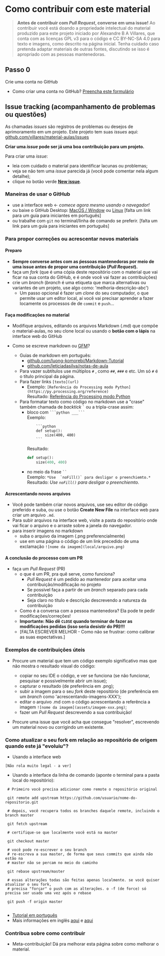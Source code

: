 
# Como contribuir com este material

> **Antes de contribuir com *Pull Request*, converse em uma  issue!** Ao contribuir você está doando a propriedade intelectual do material produzido para este projeto iniciado por Alexandre B A Villares, que conta com as licenças GPL v3 para o código e CC BY-NC-SA 4.0 para texto e imagens, como descrito na página inicial. Tenha cuidado caso pretenda adaptar materiais de outras fontes, discutindo se isso é apropriado com as pessoas mantenedoras.

## Passo 0

Crie uma conta no GitHub
- Como criar uma conta no GitHub?
  [Preencha este formulário](https://github.com/join)

## Issue tracking (acompanhamento de problemas ou questões)

As chamadas _issues_ são registros de problemas ou desejos de aprimoramento em um projeto. Este projeto tem suas *issues* aqui: [github.com/villares/material-aulas/issues](https://github.com/villares/material-aulas/issues)

**Criar uma *issue* pode ser já uma boa contribuição para um projeto.**

Para criar uma *issue*:

- leia com cuidado o material para identificar lacunas ou problemas;
- veja se não tem uma _issue_ parecida já (você pode comentar nela algum detalhe);
- clique no botão verde [**New issue**](https://github.com/villares/material-aulas/issues/new).

### Maneiras de usar o GitHub

- use a interface web <- *comece agora mesmo usando o navegador!*
- ou baixe o GitHub Desktop: [MacOS / Window](https://desktop.github.com/) ou [Linux](https://github.com/shiftkey/desktop)
    [falta um link para um guia para iniciantes em português]
- ou trabalhe com `git` no terminal/linha de comando se preferir.
    [falta um link para um guia para iniciantes em português]

### Para propor correções ou acrescentar novos materiais

#### Preparo
- **Sempre converse antes com as ṕessoas mantenedoras por meio de uma issue antes de propor uma contribuição (*Pull Request*).**
- faça um _fork_ (que é uma cópia deste repositório com o material que vai ficar na sua conta do GitHub, e é onde você vai fazer as contribuições)
- crie um _branch_ (_branch_ é uma etiqueta que marca alternativas ou variantes de um projeto, use algo como: 'melhoria-descrição-abc')
  - Um passo opcional é fazer um *clone* do seu computador, o que permite usar um editor local, aí vocẽ vai precisar aprender a fazer locamente os processos de de `commit` e `push`...

#### Faça modificações no material

- Modifique arquivos, editando os arquivos Markdown (.md) que compõe o material-aulas, no seu clone local ou usando o **botão com o lápis** na interface web do GitHub

- Como se escreve markdown ou [GFM](https://github.github.com/gfm/)? 
  - Guias de markdown em português:
     * [github.com/luong-komorebi/Markdown-Tutorial](https://github.com/luong-komorebi/Markdown-Tutorial/blob/master/README_pt-BR.md#syntax)
     * [github.com/leticiadasilva/notas-de-aula](https://github.com/leticiadasilva/notas-de-aula/blob/master/markdown/anota%C3%A7oes-markdown.md)
   - Para vazer subtítulos use múltiplos `#` , como `##`, `###` e etc. Um só `#` é o título principal da página.
   - Para fazer links `[texto](url)`
        - Exemplo: `[Referência do Processing modo Python](https://py.processing.org/reference)`<br>
          Resultado: [Referência do Processing modo Python](https://py.processing.org/reference)
   - Para formatar texto como código no markdown use a "crase" também chamada de *backtick* ``` ` ``` ou a tripla-crase assim:
       - bloco com ` ```python ___``` `<br>Exemplo:
          ```
              ```python
              def setup():
                  size(400, 400)
              ```
          ```
          Resultado:
          ```python
          def setup():
              size(400, 400)
          ```
      - no meio da frase ` `` `  <br>Exemplo: ```*Use  `noFill()` para desligar o preenchiemto.*```<br>Resultado: *Use  `noFill()` para desligar o preenchiemto.*

#### Acrescentando novos arquivos

- Você pode também criar novos arquivos, use seu editor de código preferido e suba, ou use o botão **Create New File** na interface web para criar um arquivo `.md`.
- Para subir arquivos na interface web, visite a pasta do repositório onde vai ficar o arquivo e o arraste sobre a janela do navegador.
- para inserir imagens no markdown
   - suba o arquivo da imagem (.png preferencialmente)
   - use em uma página o código de um link precedido de uma exclamação `![nome da imagem](local/arquivo.png)`

#### A conclusão do processo com um PR

- faça um *Pull Request* (PR)
  - o que é um PR, pra quê serve, como funciona? 
     - _Pull Request_ é um pedido ao mantenedor para aceitar uma contribuição/modificação no projeto
     - Se possível faça a partir de um _branch_ separado para cada contribuição
     - Seja claro no título e descrição descrevendo a natureza da contribuição
  - Como é a conversa com a pessoa mantenedora? Ela pode te pedir modificações/correções!
  - **Importante: Não dê `CLOSE` quando terminar de fazer as modificações pedidas (isso seria desistir do PR)!!!**
  - [FALTA ESCREVER MELHOR - Como não se frustrar: como calibrar as suas expectativas.]
  
### Exemplos de contribuições úteis

- Procure um material que tem um código exemplo significativo mas que não mostra o resultado visual do código: 
     - copiar no seu IDE o código, e ver se funciona (se não funcionar, pesquisar e possivelmente abrir um issue);
     - capturar o resultado (de preferência em .png);
     - subir a imagem para o seu *fork* deste repositório (de preferência em um *branch* como 'acrescentando-imagens-XXX');
     - editar o arquivo .md com o código acrescentando a referência a imagem `![nome da imagem](assets/imagem-xxx.png)`;
     - fazer um _Pull Request_ descrevendo a sua contribuição!

- Procure uma issue que você acha que consegue "resolver", escrevendo um material novo ou corrigindo um existente.
   
### Como atualizar o seu fork em relação ao repositório de origem quando este já "evoluiu"?

- Usando a interface web

 `[Não rola muito legal - a ver]`

- Usando a interface da linha de comando (aponte o terminal para a pasta local do repositório):

```shell
 # Primeiro você precisa adicionar como remote o repositório original
 
 git remote add upstream https://github.com/usuario/nome-do-repositorio.git

 # depois, você recupera todos os branches daquele remote, incluindo o branch master
 
 git fetch upstream

 # certifique-se que localmente você está na master
 
 git checkout master

 # você pode re-escrever o seu branch 
 # re-escreva a sua master, de forma que seus commits que ainda não estão na
 # master não se percam no meio do caminho
 
 git rebase upstream/master

 # essas alterações todas são feitas apenas localmente. se você quiser atualizar o seu fork,
 # precisa "forçar" o push com as alterações. o -f (de force) só precisa ser usado uma vez após o rebase
 
 git push -f origin master
 
```

- [Tutorial em português](https://blog.da2k.com.br/2014/01/19/manter-repositorio-github-forkado-sincronizado-com-o-original/)
- Mais informações em inglês [aqui](https://help.github.com/en/github/collaborating-with-issues-and-pull-requests/syncing-a-fork) e [aqui](https://stackoverflow.com/questions/7244321/how-do-i-update-a-github-forked-repository)

### Contribua sobre como contribuir

- Meta-contribuição! Dá pra melhorar esta página sobre como melhorar o material.


